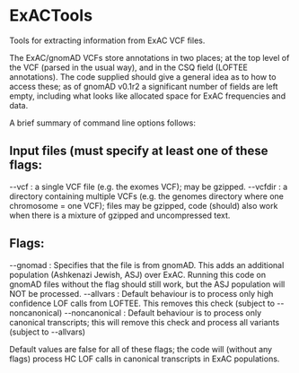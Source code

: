 # ExACTools
Tools for extracting information from ExAC VCF files.

The ExAC/gnomAD VCFs store annotations in two places; at the top level of the VCF (parsed in the usual way), and in the CSQ field (LOFTEE annotations). The code supplied should give a general idea as to how to access these; as of gnomAD v0.1r2 a significant number of fields are left empty, including what looks like allocated space for ExAC frequencies and data.

A brief summary of command line options follows:

Input files (must specify at least one of these flags:
------------------------------------------------------

--vcf <path> : a single VCF file (e.g. the exomes VCF); may be gzipped.
--vcfdir <path> : a directory containing multiple VCFs (e.g. the genomes directory where one chromosome = one VCF); files may be gzipped, code (should) also work when there is a mixture of gzipped and uncompressed text.

Flags:
------

--gnomad : Specifies that the file is from gnomAD. This adds an additional population (Ashkenazi Jewish, ASJ) over ExAC. Running this code on gnomAD files without the flag should still work, but the ASJ population will NOT be processed.
--allvars : Default behaviour is to process only high confidence LOF calls from LOFTEE. This removes this check (subject to --noncanonical)
--noncanonical : Default behaviour is to process only canonical transcripts; this will remove this check and process all variants (subject to --allvars)

Default values are false for all of these flags; the code will (without any flags) process HC LOF calls in canonical transcripts in ExAC populations.
